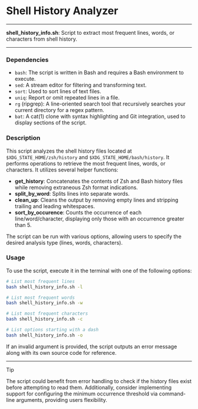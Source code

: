 # Shell History Analyzer

---

**shell_history_info.sh**: Script to extract most frequent lines, words, or characters from shell history.

---

### Dependencies

- `bash`: The script is written in Bash and requires a Bash environment to execute.
- `sed`: A stream editor for filtering and transforming text.
- `sort`: Used to sort lines of text files.
- `uniq`: Report or omit repeated lines in a file.
- `rg` (ripgrep): A line-oriented search tool that recursively searches your current directory for a regex pattern.
- `bat`: A cat(1) clone with syntax highlighting and Git integration, used to display sections of the script.

### Description

This script analyzes the shell history files located at `$XDG_STATE_HOME/zsh/history` and `$XDG_STATE_HOME/bash/history`. It performs operations to retrieve the most frequent lines, words, or characters. It utilizes several helper functions: 

- **get_history**: Concatenates the contents of Zsh and Bash history files while removing extraneous Zsh format indications.
- **split_by_word**: Splits lines into separate words.
- **clean_up**: Cleans the output by removing empty lines and stripping trailing and leading whitespaces.
- **sort_by_occurence**: Counts the occurrence of each line/word/character, displaying only those with an occurrence greater than 5.

The script can be run with various options, allowing users to specify the desired analysis type (lines, words, characters).

### Usage

To use the script, execute it in the terminal with one of the following options:

```bash
# List most frequent lines
bash shell_history_info.sh -l

# List most frequent words
bash shell_history_info.sh -w

# List most frequent characters
bash shell_history_info.sh -c

# List options starting with a dash
bash shell_history_info.sh -o
```

If an invalid argument is provided, the script outputs an error message along with its own source code for reference.

---

> [!TIP] 
> The script could benefit from error handling to check if the history files exist before attempting to read them. Additionally, consider implementing support for configuring the minimum occurrence threshold via command-line arguments, providing users flexibility.